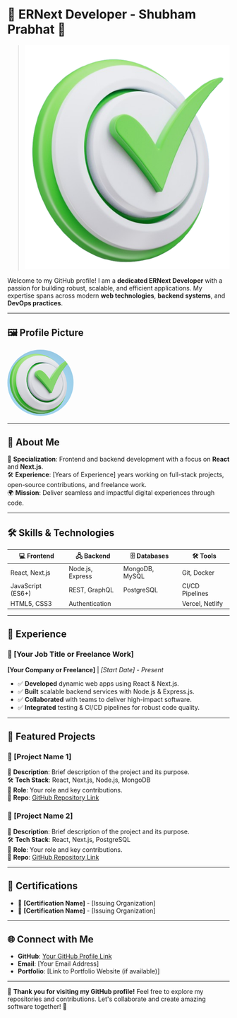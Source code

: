 # 🌟 ERNext Developer - Shubham Prabhat 🌟

> ![Watermark](https://github.com/uelerp/resume_shubham_prabhat/blob/main/watermark_image_test.png)

Welcome to my GitHub profile! I am a **dedicated ERNext Developer** with a passion for building robust, scalable, and efficient applications. My expertise spans across modern **web technologies**, **backend systems**, and **DevOps practices**.

---

## 🖼 Profile Picture
<img src="https://github.com/uelerp/resume_shubham_prabhat/blob/main/old.jpg" alt="Shubham Prabhat Photo" style="border-radius: 50%; width: 150px; height: 150px;">

---

## 💼 About Me
🌟 **Specialization**: Frontend and backend development with a focus on **React** and **Next.js**.  
🛠️ **Experience**: [Years of Experience] years working on full-stack projects, open-source contributions, and freelance work.  
🌍 **Mission**: Deliver seamless and impactful digital experiences through code.  

---

## 🛠 Skills & Technologies

| 💻 Frontend      | 🖧 Backend       | 🗄️ Databases       | 🛠 Tools          |
|------------------|-----------------|--------------------|------------------|
| React, Next.js   | Node.js, Express| MongoDB, MySQL    | Git, Docker      |
| JavaScript (ES6+)| REST, GraphQL   | PostgreSQL         | CI/CD Pipelines  |
| HTML5, CSS3      | Authentication  |                    | Vercel, Netlify  |

---

## 🏢 Experience
### 💼 [Your Job Title or Freelance Work]
**[Your Company or Freelance]** | *[Start Date] - Present*  
- ✅ **Developed** dynamic web apps using React & Next.js.  
- ✅ **Built** scalable backend services with Node.js & Express.js.  
- ✅ **Collaborated** with teams to deliver high-impact software.  
- ✅ **Integrated** testing & CI/CD pipelines for robust code quality.

---

## 📂 Featured Projects

### 🌟 [Project Name 1]  
🚀 **Description**: Brief description of the project and its purpose.  
🛠 **Tech Stack**: React, Next.js, Node.js, MongoDB  
🎯 **Role**: Your role and key contributions.  
🔗 **Repo**: [GitHub Repository Link](#)

### 🌟 [Project Name 2]  
🚀 **Description**: Brief description of the project and its purpose.  
🛠 **Tech Stack**: React, Next.js, PostgreSQL  
🎯 **Role**: Your role and key contributions.  
🔗 **Repo**: [GitHub Repository Link](#)

---

## 📜 Certifications
- 🏅 **[Certification Name]** - [Issuing Organization]  
- 🏅 **[Certification Name]** - [Issuing Organization]  

---

## 🌐 Connect with Me
- **GitHub**: [Your GitHub Profile Link](https://github.com/uelerp)  
- **Email**: [Your Email Address]  
- **Portfolio**: [Link to Portfolio Website (if available)]  

---

🎉 **Thank you for visiting my GitHub profile!** Feel free to explore my repositories and contributions. Let's collaborate and create amazing software together! 🚀
